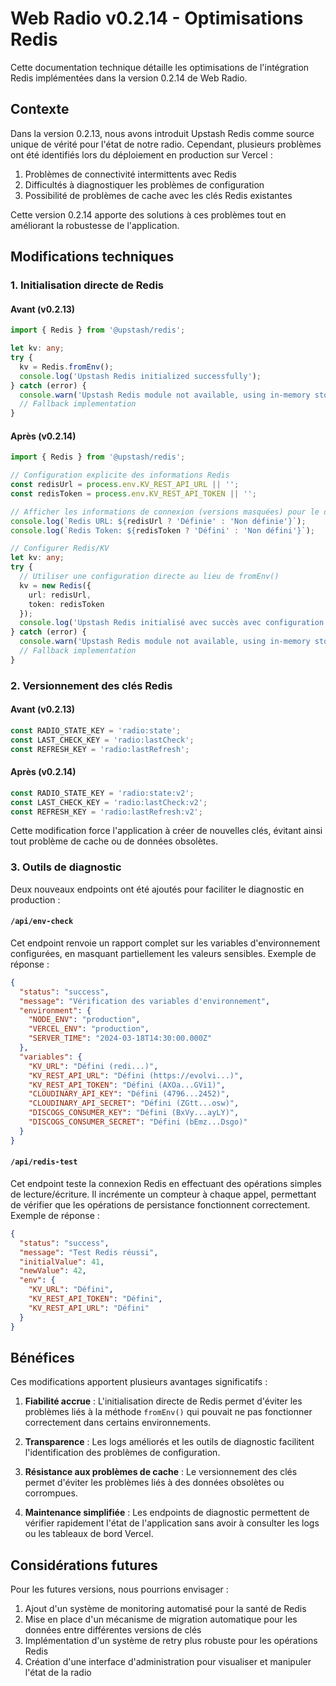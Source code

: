 # Web Radio v0.2.14 - Optimisations Redis

Cette documentation technique détaille les optimisations de l'intégration Redis implémentées dans la version 0.2.14 de Web Radio.

## Contexte

Dans la version 0.2.13, nous avons introduit Upstash Redis comme source unique de vérité pour l'état de notre radio. Cependant, plusieurs problèmes ont été identifiés lors du déploiement en production sur Vercel :

1. Problèmes de connectivité intermittents avec Redis
2. Difficultés à diagnostiquer les problèmes de configuration
3. Possibilité de problèmes de cache avec les clés Redis existantes

Cette version 0.2.14 apporte des solutions à ces problèmes tout en améliorant la robustesse de l'application.

## Modifications techniques

### 1. Initialisation directe de Redis

#### Avant (v0.2.13)

```typescript
import { Redis } from '@upstash/redis';

let kv: any;
try {
  kv = Redis.fromEnv();
  console.log('Upstash Redis initialized successfully');
} catch (error) {
  console.warn('Upstash Redis module not available, using in-memory storage', error);
  // Fallback implementation
}
```

#### Après (v0.2.14)

```typescript
import { Redis } from '@upstash/redis';

// Configuration explicite des informations Redis
const redisUrl = process.env.KV_REST_API_URL || '';
const redisToken = process.env.KV_REST_API_TOKEN || '';

// Afficher les informations de connexion (versions masquées) pour le débogage
console.log(`Redis URL: ${redisUrl ? 'Définie' : 'Non définie'}`);
console.log(`Redis Token: ${redisToken ? 'Défini' : 'Non défini'}`);

// Configurer Redis/KV
let kv: any;
try {
  // Utiliser une configuration directe au lieu de fromEnv()
  kv = new Redis({
    url: redisUrl,
    token: redisToken
  });
  console.log('Upstash Redis initialisé avec succès avec configuration directe');
} catch (error) {
  console.warn('Upstash Redis module not available, using in-memory storage', error);
  // Fallback implementation
}
```

### 2. Versionnement des clés Redis

#### Avant (v0.2.13)

```typescript
const RADIO_STATE_KEY = 'radio:state';
const LAST_CHECK_KEY = 'radio:lastCheck';
const REFRESH_KEY = 'radio:lastRefresh';
```

#### Après (v0.2.14)

```typescript
const RADIO_STATE_KEY = 'radio:state:v2';
const LAST_CHECK_KEY = 'radio:lastCheck:v2';
const REFRESH_KEY = 'radio:lastRefresh:v2';
```

Cette modification force l'application à créer de nouvelles clés, évitant ainsi tout problème de cache ou de données obsolètes.

### 3. Outils de diagnostic

Deux nouveaux endpoints ont été ajoutés pour faciliter le diagnostic en production :

#### `/api/env-check`

Cet endpoint renvoie un rapport complet sur les variables d'environnement configurées, en masquant partiellement les valeurs sensibles. Exemple de réponse :

```json
{
  "status": "success",
  "message": "Vérification des variables d'environnement",
  "environment": {
    "NODE_ENV": "production",
    "VERCEL_ENV": "production",
    "SERVER_TIME": "2024-03-18T14:30:00.000Z"
  },
  "variables": {
    "KV_URL": "Défini (redi...)",
    "KV_REST_API_URL": "Défini (https://evolvi...)",
    "KV_REST_API_TOKEN": "Défini (AXOa...GVi1)",
    "CLOUDINARY_API_KEY": "Défini (4796...2452)",
    "CLOUDINARY_API_SECRET": "Défini (ZGtt...osw)",
    "DISCOGS_CONSUMER_KEY": "Défini (BxVy...ayLY)",
    "DISCOGS_CONSUMER_SECRET": "Défini (bEmz...Dsgo)"
  }
}
```

#### `/api/redis-test`

Cet endpoint teste la connexion Redis en effectuant des opérations simples de lecture/écriture. Il incrémente un compteur à chaque appel, permettant de vérifier que les opérations de persistance fonctionnent correctement. Exemple de réponse :

```json
{
  "status": "success",
  "message": "Test Redis réussi",
  "initialValue": 41,
  "newValue": 42,
  "env": {
    "KV_URL": "Défini",
    "KV_REST_API_TOKEN": "Défini",
    "KV_REST_API_URL": "Défini"
  }
}
```

## Bénéfices

Ces modifications apportent plusieurs avantages significatifs :

1. **Fiabilité accrue** : L'initialisation directe de Redis permet d'éviter les problèmes liés à la méthode `fromEnv()` qui pouvait ne pas fonctionner correctement dans certains environnements.

2. **Transparence** : Les logs améliorés et les outils de diagnostic facilitent l'identification des problèmes de configuration.

3. **Résistance aux problèmes de cache** : Le versionnement des clés permet d'éviter les problèmes liés à des données obsolètes ou corrompues.

4. **Maintenance simplifiée** : Les endpoints de diagnostic permettent de vérifier rapidement l'état de l'application sans avoir à consulter les logs ou les tableaux de bord Vercel.

## Considérations futures

Pour les futures versions, nous pourrions envisager :

1. Ajout d'un système de monitoring automatisé pour la santé de Redis
2. Mise en place d'un mécanisme de migration automatique pour les données entre différentes versions de clés
3. Implémentation d'un système de retry plus robuste pour les opérations Redis
4. Création d'une interface d'administration pour visualiser et manipuler l'état de la radio 